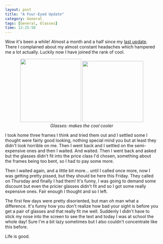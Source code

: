 ```yaml
---
layout: post
title: "A Four-Eyed Update"
category: General
tags: [General, Glasses]
time: 12:25:58
---
```

Wow it's been a while! Almost a month and a half since my [last update](/blog/a_week_of_headache). There I complained about my almost constant headaches which hampered me a lot actually. Luckily now I have joined the rank of cool.

<center>
  <img src="http://ftp.sunet.se/pub/pictures/comics/Marvel/FleerUltraXMen95/Cyclops.jpg" width="200" height="207" />
  <img src="http://widellinhosweblog.blogg.se/images/2010/clark-kent_110954353.jpg" width="200" /><br />
  <em>Glasses: makes the cool cooler</em>
</center>

I took home three frames I think and tried them out and I settled some I thought were fairly good looking, nothing special mind you but at least they didn't look horrible on me. Then I went back and I settled on the semi-expensive ones and then I waited. And waited. Then I went back and asked but the glasses didn't fit into the price class I'd chosen, something about the frames being too bent, so I had to pay some more.

Then I waited again, and a little bit more... until I called once more, now I was getting pretty pissed, but they should be here this Friday. They called on Thursday and finally I had them! It's funny, I was going to demand some discount but even the pricier glasses didn't fit and so I got some really expensive ones. Fair enough I thought and so I left.

The first few days were pretty disoriented, but man oh man what a difference. It's funny how you don't realize how bad your sight is before you get a pair of glasses and that really fit me well. Suddenly I didn't have to stick my nose into the screen to see the text and today I was at school the whole day! Sure I'm a bit lazy sometimes but I also couldn't concentrate like this before.

Life is good.

